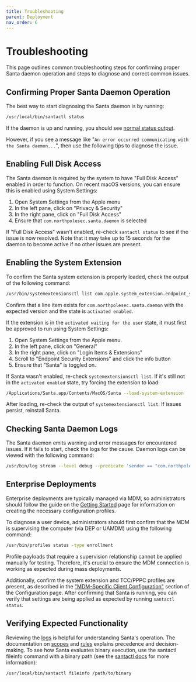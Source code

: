 ```yaml
---
title: Troubleshooting
parent: Deployment
nav_order: 6
---
```


# Troubleshooting

This page outlines common troubleshooting steps for confirming proper Santa
daemon operation and steps to diagnose and correct common issues.

## Confirming Proper Santa Daemon Operation

The best way to start diagnosing the Santa daemon is by running:

```sh
/usr/local/bin/santactl status
```

If the daemon is up and running, you should see [normal status output](../binaries/santactl.md#status).

However, if you see a message like "`An error occurred communicating with the
Santa daemon...`", then use the following tips to diagnose the issue.

## Enabling Full Disk Access

The Santa daemon is required by the system to have "Full Disk Access" enabled
in order to function. On recent macOS versions, you can ensure this is enabled
using System Settings:

1. Open System Settings from the Apple menu
1. In the left pane, click on "Privacy & Security"
1. In the right pane, click on "Full Disk Access"
1. Ensure that `com.northpolesec.santa.daemon` is selected

If "Full Disk Access" wasn't enabled, re-check `santactl status` to see if the
issue is now resolved. Note that it may take up to 15 seconds for the daemon
to become active if no other issues are present.

## Enabling the System Extension

To confirm the Santa system extension is properly loaded, check the
output of the following command:

```sh
/usr/bin/systemextensionsctl list com.apple.system_extension.endpoint_security
```

Confirm that a line item exists for `com.northpolesec.santa.daemon` with the
expected version and the state is `activated enabled`.

If the extension is in the `activated waiting for the user` state, it must
first be approved to run using System Settings:

1. Open System Settings from the Apple menu.
1. In the left pane, click on "General"
1. In the right pane, click on "Login Items & Extensions"
1. Scroll to "Endpoint Security Extensions" and click the info button
1. Ensure that "Santa" is toggled on.

If Santa wasn't enabled, re-check `systemextensionsctl list`. If it's still
not in the `activated enabled` state, try forcing the extension to load:

```sh
/Applications/Santa.app/Contents/MacOS/Santa --load-system-extension
```

After loading, re-check the output of `systemextensionsctl list`. If issues
persist, reinstall Santa.

## Checking Santa Daemon Logs

The Santa daemon emits warning and error messages for encountered issues. If
it fails to start, check the logs for the cause. Daemon logs can be viewed
with the following command:

```sh
/usr/bin/log stream --level debug --predicate 'sender == "com.northpolesec.santa.daemon"'
```

## Enterprise Deployments

Enterprise deployments are typically managed via MDM, so administrators should
follow the guide on the [Getting Started](./getting-started.md) page for
information on creating the necessary configuration profiles.

To diagnose a user device, administrators should first confirm that the MDM is
supervising the computer (via DEP or UAMDM) using the following command:

```sh
/usr/bin/profiles status -type enrollment
```

Profile payloads that require a supervision relationship cannot be applied
manually for testing. Therefore, it's crucial to ensure the MDM connection is
working as expected during mass deployments.

Additionally, confirm the system extension and TCC/PPPC profiles are present,
as described in the ["MDM-Specific Client Configuration"](configuration.md)
section of the Configuration page. After confirming that Santa is running, you
can verify that settings are being applied as expected by running
`santactl status`.

## Verifying Expected Functionality

Reviewing the [logs](../concepts/logs.md) is helpful for understanding Santa's
operation. The documentation on [scopes](../concepts/scopes.md) and
[rules](../concepts/rules.md) explains precedence and decision-making. To see
how Santa evaluates binary execution, use the santactl fileinfo command with a
binary path (see the [santactl docs](../binaries/santactl.md) for more
information):

```sh
/usr/local/bin/santactl fileinfo /path/to/binary
```
